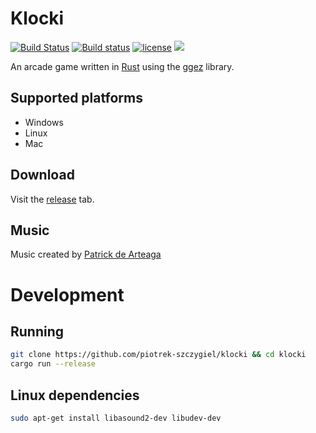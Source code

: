 # Klocki

[![Build Status](https://travis-ci.org/piotrek-szczygiel/klocki.svg?branch=master)](https://travis-ci.org/piotrek-szczygiel/klocki)
[![Build status](https://ci.appveyor.com/api/projects/status/vjb1uy5nf7306jys/branch/master?svg=true)](https://ci.appveyor.com/project/piotrek-szczygiel/klocki/branch/master)
[![license](https://img.shields.io/badge/license-MIT-blue.svg)](https://github.com/piotrek-szczygiel/klocki/blob/master/LICENSE)
[![](https://tokei.rs/b1/github/piotrek-szczygiel/klocki)](https://github.com/piotrek-szczygiel/klocki)

An arcade game written in [Rust](https://www.rust-lang.org) using the [ggez](https://github.com/ggez/ggez) library.

## Supported platforms

* Windows
* Linux
* Mac

## Download

Visit the [release](https://github.com/piotrek-szczygiel/klocki/releases) tab.

## Music

Music created by [Patrick de Arteaga](https://patrickdearteaga.com)

# Development
## Running

```sh
git clone https://github.com/piotrek-szczygiel/klocki && cd klocki
cargo run --release
```

## Linux dependencies

```sh
sudo apt-get install libasound2-dev libudev-dev
```
